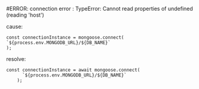 #ERROR: connection error : TypeError: Cannot read properties of
undefined (reading 'host')

cause:

```
const connectionInstance = mongoose.connect(
`${process.env.MONGODB_URL}/${DB_NAME}`
);
```

resolve:

```
const connectionInstance = await mongoose.connect(
      `${process.env.MONGODB_URL}/${DB_NAME}`
    );

```
